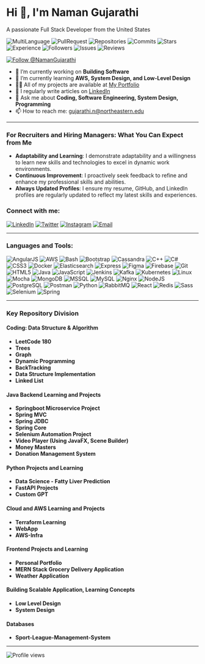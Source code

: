 # Hi 👋, I'm Naman Gujarathi

A passionate Full Stack Developer from the United States

![MultiLanguage](https://img.shields.io/badge/MultiLanguage-12pt-blue)
![PullRequest](https://img.shields.io/badge/PullRequest-Ultra%20Puller%20106pt-brightgreen)
![Repositories](https://img.shields.io/badge/Repositories-Hyper%20Repo%20Creator%2046pt-yellow)
![Commits](https://img.shields.io/badge/Commits-High%20Committer%20171pt-blueviolet)
![Stars](https://img.shields.io/badge/Stars-Middle%20Star%2010pt-lightgrey)
![Experience](https://img.shields.io/badge/Experience-Junior%20Dev%206pt-orange)
![Followers](https://img.shields.io/badge/Followers-First%20Friend%209pt-9cf)
![Issues](https://img.shields.io/badge/Issues-Unknown%200pt-inactive)
![Reviews](https://img.shields.io/badge/Reviews-Unknown%200pt-inactive)

[![Follow @NamanGujarathi](https://img.shields.io/twitter/follow/NamanGujarathi?style=social)](https://twitter.com/NamanGujarathi)

- 🔭 I’m currently working on **Building Software**
- 🌱 I’m currently learning **AWS, System Design, and Low-Level Design**
- 👨‍💻 All of my projects are available at [My Portfolio](https://your-portfolio-link)
- 📝 I regularly write articles on [LinkedIn](https://www.linkedin.com/in/naman-gujarathi/)
- 💬 Ask me about **Coding, Software Engineering, System Design, Programming**
- 📫 How to reach me: [gujarathi.n@northeastern.edu](mailto:gujarathi.n@northeastern.edu)

---

### For Recruiters and Hiring Managers: What You Can Expect from Me

- **Adaptability and Learning**: I demonstrate adaptability and a willingness to learn new skills and technologies to excel in dynamic work environments.
- **Continuous Improvement**: I proactively seek feedback to refine and enhance my professional skills and abilities.
- **Always Updated Profiles**: I ensure my resume, GitHub, and LinkedIn profiles are regularly updated to reflect my latest skills and experiences.

### Connect with me:

[![LinkedIn](https://img.shields.io/badge/LinkedIn-blue?style=flat&logo=linkedin)](https://www.linkedin.com/in/naman-gujarathi/)
[![Twitter](https://img.shields.io/badge/Twitter-blue?style=flat&logo=twitter)](https://twitter.com/NamanGujarathi)
[![Instagram](https://img.shields.io/badge/Instagram-pink?style=flat&logo=instagram)](https://www.instagram.com/your_instagram)
[![Email](https://img.shields.io/badge/Email-grey?style=flat&logo=gmail)](mailto:gujarathi.n@northeastern.edu)

---

### Languages and Tools:

![AngularJS](https://img.shields.io/badge/AngularJS-red?style=flat&logo=angular)
![AWS](https://img.shields.io/badge/AWS-orange?style=flat&logo=amazon-aws)
![Bash](https://img.shields.io/badge/Bash-black?style=flat&logo=gnu-bash)
![Bootstrap](https://img.shields.io/badge/Bootstrap-purple?style=flat&logo=bootstrap)
![Cassandra](https://img.shields.io/badge/Cassandra-blue?style=flat&logo=apache-cassandra)
![C++](https://img.shields.io/badge/C++-blue?style=flat&logo=c%2B%2B)
![C#](https://img.shields.io/badge/C%23-blue?style=flat&logo=c-sharp)
![CSS3](https://img.shields.io/badge/CSS3-blue?style=flat&logo=css3)
![Docker](https://img.shields.io/badge/Docker-blue?style=flat&logo=docker)
![Elasticsearch](https://img.shields.io/badge/Elasticsearch-yellow?style=flat&logo=elasticsearch)
![Express](https://img.shields.io/badge/Express-black?style=flat&logo=express)
![Figma](https://img.shields.io/badge/Figma-red?style=flat&logo=figma)
![Firebase](https://img.shields.io/badge/Firebase-orange?style=flat&logo=firebase)
![Git](https://img.shields.io/badge/Git-orange?style=flat&logo=git)
![HTML5](https://img.shields.io/badge/HTML5-orange?style=flat&logo=html5)
![Java](https://img.shields.io/badge/Java-red?style=flat&logo=java)
![JavaScript](https://img.shields.io/badge/JavaScript-yellow?style=flat&logo=javascript)
![Jenkins](https://img.shields.io/badge/Jenkins-blue?style=flat&logo=jenkins)
![Kafka](https://img.shields.io/badge/Kafka-black?style=flat&logo=apache-kafka)
![Kubernetes](https://img.shields.io/badge/Kubernetes-blue?style=flat&logo=kubernetes)
![Linux](https://img.shields.io/badge/Linux-yellow?style=flat&logo=linux)
![Mocha](https://img.shields.io/badge/Mocha-brown?style=flat&logo=mocha)
![MongoDB](https://img.shields.io/badge/MongoDB-green?style=flat&logo=mongodb)
![MSSQL](https://img.shields.io/badge/MSSQL-blue?style=flat&logo=microsoft-sql-server)
![MySQL](https://img.shields.io/badge/MySQL-blue?style=flat&logo=mysql)
![Nginx](https://img.shields.io/badge/Nginx-green?style=flat&logo=nginx)
![NodeJS](https://img.shields.io/badge/NodeJS-green?style=flat&logo=node.js)
![PostgreSQL](https://img.shields.io/badge/PostgreSQL-blue?style=flat&logo=postgresql)
![Postman](https://img.shields.io/badge/Postman-orange?style=flat&logo=postman)
![Python](https://img.shields.io/badge/Python-yellow?style=flat&logo=python)
![RabbitMQ](https://img.shields.io/badge/RabbitMQ-orange?style=flat&logo=rabbitmq)
![React](https://img.shields.io/badge/React-blue?style=flat&logo=react)
![Redis](https://img.shields.io/badge/Redis-red?style=flat&logo=redis)
![Sass](https://img.shields.io/badge/Sass-pink?style=flat&logo=sass)
![Selenium](https://img.shields.io/badge/Selenium-green?style=flat&logo=selenium)
![Spring](https://img.shields.io/badge/Spring-green?style=flat&logo=spring)

---

### Key Repository Division

#### Coding: Data Structure & Algorithm
- **LeetCode 180**
- **Trees**
- **Graph**
- **Dynamic Programming**
- **BackTracking**
- **Data Structure Implementation**
- **Linked List**

#### Java Backend Learning and Projects
- **Springboot Microservice Project**
- **Spring MVC**
- **Spring JDBC**
- **Spring Core**
- **Selenium Automation Project**
- **Video Player (Using JavaFX, Scene Builder)**
- **Money Masters**
- **Donation Management System**

#### Python Projects and Learning
- **Data Science - Fatty Liver Prediction**
- **FastAPI Projects**
- **Custom GPT**

#### Cloud and AWS Learning and Projects
- **Terraform Learning**
- **WebApp**
- **AWS-Infra**

#### Frontend Projects and Learning
- **Personal Portfolio**
- **MERN Stack Grocery Delivery Application**
- **Weather Application**

#### Building Scalable Application, Learning Concepts
- **Low Level Design**
- **System Design**

#### Databases
- **Sport-League-Management-System**

---

![Profile views](https://gpvc.arturio.dev/NamanGujarathi)

